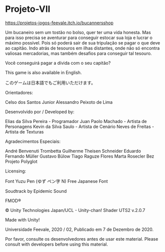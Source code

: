 # Projeto-VII
https://projetos-jogos-feevale.itch.io/bucannersshop

Um bucaneiro sem um tostão no bolso, quer ter uma vida honesta. Mas para isso precisa se aventurar para conseguir estocar sua loja e lucrar o máximo possível.
Pois só poderá sair de sua tripulação se pagar o que deve ao capitão. Indo atrás de tesouros em ilhas distantes, onde não só encontra valiosas mercadorias, mas também desafios para conseguir tal tesouro.

Você conseguirá pagar a dívida com o seu capitão?


This game is also available in English.

このゲームは日本語でもご利用いただけます。


Orientadores:

Celso dos Santos Junior
Alessandro Peixoto de Lima


Desenvolvido por / Developed by:

Elias da Silva Pereira - Programador
Juan Paolo Machado  - Artista de Personagens
Kevin da Silva Saulo - Artista de Cenário
Neves de Freitas - Artista de Texturas

Agradecimentos Especiais:

André Benvenuti Trombetta
Guilherme Theisen Schneider
Eduardo Fernando Müller
Gustavo Bülow
Tiago Raguze Flores
Marta Rosecler Bez
Projeto Polyglot

Licensing:

Font Yuzu Pen (ゆず ペン字 N)
Free Japanese Font

Soudtrack by Epidemic Sound

FMOD®

© Unity Technologies Japan/UCL - Unity-chan! Shader UTS2 v.2.0.7

Made with Unity!

Universidade Feevale, 2020 / 02,
Publicado em 7 de Dezembro de 2020.

Por favor, consulte os desenvolvedores antes de usar este material.
Please consult with developers before using this material.
